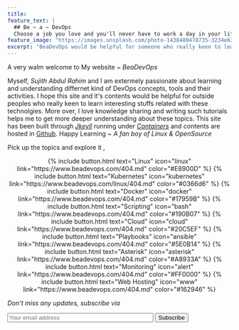 ```yaml
---
title:
feature_text: |
  ## Be ~ a ~ DevOps
  Choose a job you love and you'll never have to work a day in your life.
feature_image: "https://images.unsplash.com/photo-1438480478735-3234e63615bb?ixlib=rb-0.3.5&s=d0b8c62dd6b448ee5e94c9456bc493a7&auto=format&fit=crop&w=1950&q=80"
excerpt: "BeaDevOps would be helpful for someone who really keen to learn new tecnhnologies which demands in most IT sectors."
---
```


A very walm welcome to My website ~ *BeaDevOps*

Myself, *Sujith Abdul Rahim* and I am extermely passionate about learning and understanding differnet kind of DevOps concepts, tools and their activities. I hope this site and it's contents would be helpful for outside peoples who really keen to learn interesting stuffs related with these technolgies. More over, I love knowledge sharing and writing such tutorials helps me to get more deeper understanding about these topics. This site has been built through *[Jkeyll](https://jekyllrb.com/)* running under *[Containers](https://www.docker.com/)* and contents are hosted in [Github](https://github.com/sujiar37/beadevops). Happy Learning ~ *A fan boy of Linux & OpenSource*

Pick up the topics and explore it ,

<p style="text-align: -webkit-center;"> {% include button.html text="Linux" icon="linux" link="https://www.beadevops.com/404.md" color="#E8900D" %} {% include button.html text="Kubernetes" icon="kubernetes" link="https://www.beadevops.com/linux/404.md" color="#0366d6" %} {% include button.html text="Docker" icon="docker" link="https://www.beadevops.com/404.md" color="#17959B" %} {% include button.html text="Scripting" icon="bash" link="https://www.beadevops.com/404.md" color="#190B07" %} {% include button.html text="Cloud" icon="cloud" link="https://www.beadevops.com/404.md" color="#20C5EF" %} {% include button.html text="Playbooks" icon="ansible" link="https://www.beadevops.com/404.md" color="#5E0B14" %} {% include button.html text="Asterisk" icon="asterisk" link="https://www.beadevops.com/404.md" color="#A8933A" %} {% include button.html text="Monitoring" icon="alert" link="https://www.beadevops.com/404.md" color="#FF0000" %} {% include button.html text="Web Hosting" icon="www" link="https://www.beadevops.com/404.md" color="#162946" %} </p>

_Don't miss any updates, subscribe via_
<form action="https://getsimpleform.com/messages?form_api_token=dee0f98f95fcc19cf601d5c23e3f0dab" method="post">   
  <input type="email" placeholder="Your email address" name="email:" style="width:65%;">
  <input type="submit" value="Subscribe">
  <input type='hidden' name='redirect_to' value='https://www.beadevops.com/thanks/' />
</form>
